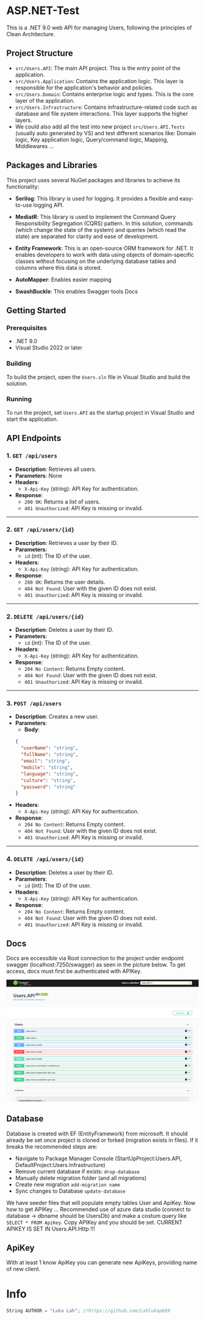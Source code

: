 # ASP.NET-Test

This is a .NET 9.0 web API for managing Users, following the principles of Clean Architecture.

## Project Structure
- `src/Users.API`: The main API project. This is the entry point of the application.
- `src/Users.Application`: Contains the application logic. This layer is responsible for the application's behavior and policies.
- `src/Users.Domain`: Contains enterprise logic and types. This is the core layer of the application.
- `src/Users.Infrastructure`: Contains infrastructure-related code such as database and file system interactions. This layer supports the higher layers.
- We could also add all the test into new project `src/Users.API.Tests` (usually auto generated by VS) and test different scenarios like: Domain logic, Key application logic, Query/command logic, Mapping, Middlewares ...

## Packages and Libraries

This project uses several NuGet packages and libraries to achieve its functionality:

- **Serilog**: This library is used for logging. It provides a flexible and easy-to-use logging API.

- **MediatR**: This library is used to implement the Command Query Responsibility Segregation (CQRS) pattern. In this solution, commands (which change the state of the system) and queries (which read the state) are separated for clarity and ease of development.

- **Entity Framework**: This is an open-source ORM framework for .NET. It enables developers to work with data using objects of domain-specific classes without focusing on the underlying database tables and columns where this data is stored.

- **AutoMapper**: Enables easier mapping

- **SwashBuckle**: This enables Swagger tools Docs

## Getting Started

### Prerequisites

- .NET 9.0
- Visual Studio 2022 or later

### Building

To build the project, open the `Users.sln` file in Visual Studio and build the solution.

### Running

To run the project, set `Users.API` as the startup project in Visual Studio and start the application.

## API Endpoints

### 1. `GET /api/users`
- **Description**: Retrieves all users.
- **Parameters**: None
- **Headers**: 
  - `X-Api-Key` (string): API Key for authentication.
- **Response**: 
  - `200 OK`: Returns a list of users.
  - `401 Unauthorized`: API Key is missing or invalid.

---

### 2. `GET /api/users/{id}`
- **Description**: Retrieves a user by their ID.
- **Parameters**:
  - `id` (int): The ID of the user.
- **Headers**: 
  - `X-Api-Key` (string): API Key for authentication.
- **Response**: 
  - `200 OK`: Returns the user details.
  - `404 Not Found`: User with the given ID does not exist.
  - `401 Unauthorized`: API Key is missing or invalid.

---

### 2. `DELETE /api/users/{id}`
- **Description**: Deletes a user by their ID.
- **Parameters**:
  - `id` (int): The ID of the user.
- **Headers**: 
  - `X-Api-Key` (string): API Key for authentication.
- **Response**: 
  - `204 No Content`: Returns Empty content.
  - `404 Not Found`: User with the given ID does not exist.
  - `401 Unauthorized`: API Key is missing or invalid. 

---

### 3. `POST /api/users`
- **Description**: Creates a new user.
- **Parameters**:
  - **Body**:
  ```json
  {
    "userName": "string",
    "fullName": "string",
    "email": "string",
    "mobile": "string",
    "language": "string",
    "culture": "string",
    "password": "string"
  }
  ```
- **Headers**: 
  - `X-Api-Key` (string): API Key for authentication.
- **Response**: 
  - `204 No Content`: Returns Empty content.
  - `404 Not Found`: User with the given ID does not exist.
  - `401 Unauthorized`: API Key is missing or invalid. 

---

### 4. `DELETE /api/users/{id}`
- **Description**: Deletes a user by their ID.
- **Parameters**:
  - `id` (int): The ID of the user.
- **Headers**: 
  - `X-Api-Key` (string): API Key for authentication.
- **Response**: 
  - `204 No Content`: Returns Empty content.
  - `404 Not Found`: User with the given ID does not exist.
  - `401 Unauthorized`: API Key is missing or invalid. 



## Docs

Docs are eccessible via Root connection to the project under endpoint swagger (localhost:7250/swagger) as seen in the picture below. To get access, docs must first be authenticated with APIKey.

![alt text](https://github.com/Lahlukap669/ASP.NET-Test/blob/master/Swagger.png)

## Database
Database is created with EF (EntityFramework) from microsoft. It should already be set once project is cloned or forked (migration exists in files). If it breaks the recommended steps are:
- Navigate to Package Manager Console (StartUpProject:Users.API, DefaultProject:Users.Infrastructure)
- Remove current database if exists: `drop-database`
- Manually delete migration folder (and all migrations)
- Create new migration `add-migration name`
- Sync changes to Database `update-database`

We have seeder files that will populate empty tables User and ApiKey. Now how to get APIKey ... Recommended use of azure data studio (connect to database -> dbname should be UsersDb) and make a costum query like `SELECT * FROM ApiKey`. Copy APIKey and you should be set. CURRENT APIKEY IS SET IN Users.API.Http !!!

## ApiKey
With at least 1 know ApiKey you can generate new ApiKeys, providing name of new client.

# Info
```C#
String AUTHOR = "Luka Lah"; //https://github.com/Lahlukap669
```
